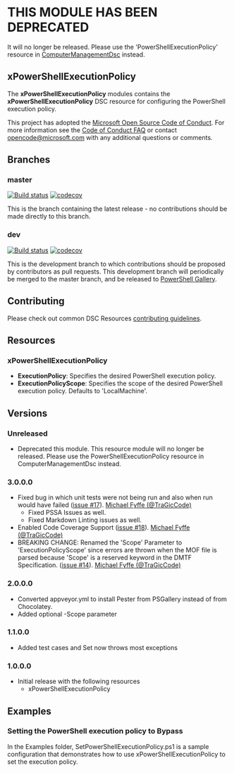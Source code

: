 # **THIS MODULE HAS BEEN DEPRECATED**

It will no longer be released.
Please use the 'PowerShellExecutionPolicy' resource in [ComputerManagementDsc](https://github.com/PowerShell/ComputerManagementDsc)
instead.

## xPowerShellExecutionPolicy

The **xPowerShellExecutionPolicy** modules contains the **xPowerShellExecutionPolicy** DSC resource for configuring the PowerShell execution policy.

This project has adopted the [Microsoft Open Source Code of Conduct](https://opensource.microsoft.com/codeofconduct/).
For more information see the [Code of Conduct FAQ](https://opensource.microsoft.com/codeofconduct/faq/) or contact [opencode@microsoft.com](mailto:opencode@microsoft.com) with any additional questions or comments.

## Branches

### master

[![Build status](https://ci.appveyor.com/api/projects/status/y2ohjd5q86oagghu/branch/master?svg=true)](https://ci.appveyor.com/project/PowerShell/xPowerShellExecutionPolicy/branch/master)
[![codecov](https://codecov.io/gh/PowerShell/xPowerShellExecutionPolicy/branch/master/graph/badge.svg)](https://codecov.io/gh/PowerShell/xPowerShellExecutionPolicy/branch/master)

This is the branch containing the latest release -
no contributions should be made directly to this branch.

### dev

[![Build status](https://ci.appveyor.com/api/projects/status/y2ohjd5q86oagghu/branch/dev?svg=true)](https://ci.appveyor.com/project/PowerShell/xPowerShellExecutionPolicy/branch/dev)
[![codecov](https://codecov.io/gh/PowerShell/xPowerShellExecutionPolicy/branch/dev/graph/badge.svg)](https://codecov.io/gh/PowerShell/xPowerShellExecutionPolicy/branch/dev)

This is the development branch
to which contributions should be proposed by contributors as pull requests.
This development branch will periodically be merged to the master branch,
and be released to [PowerShell Gallery](https://www.powershellgallery.com/).

## Contributing

Please check out common DSC Resources [contributing guidelines](https://github.com/PowerShell/DscResource.Kit/blob/master/CONTRIBUTING.md).

## Resources

### xPowerShellExecutionPolicy

* **ExecutionPolicy**: Specifies the desired PowerShell execution policy.
* **ExecutionPolicyScope**: Specifies the scope of the desired PowerShell execution policy. Defaults to 'LocalMachine'.

## Versions

### Unreleased

* Deprecated this module. This resource module will no longer be released. Please use the PowerShellExecutionPolicy resource in ComputerManagementDsc instead.

### 3.0.0.0

* Fixed bug in which unit tests were not being run and also when run would have failed ([issue #17](https://github.com/PowerShell/xPowerShellExecutionPolicy/issues/17)). [Michael Fyffe (@TraGicCode)](https://github.com/TraGicCode)
  * Fixed PSSA Issues as well.
  * Fixed Markdown Linting issues as well.
* Enabled Code Coverage Support ([issue #18](https://github.com/PowerShell/xPowerShellExecutionPolicy/issues/18)). [Michael Fyffe (@TraGicCode)](https://github.com/TraGicCode)
* BREAKING CHANGE: Renamed the 'Scope' Parameter to 'ExecutionPolicyScope' since errors are thrown when the MOF file is parsed because 'Scope' is a reserved keyword in the DMTF Specification. ([issue #14](https://github.com/PowerShell/xPowerShellExecutionPolicy/issues/14)). [Michael Fyffe (@TraGicCode)](https://github.com/TraGicCode)

### 2.0.0.0

* Converted appveyor.yml to install Pester from PSGallery instead of from Chocolatey.
* Added optional -Scope parameter

### 1.1.0.0

* Added test cases and Set now throws most exceptions

### 1.0.0.0

* Initial release with the following resources
  * xPowerShellExecutionPolicy

## Examples

### Setting the PowerShell execution policy to Bypass

In the Examples folder, SetPowerShellExecutionPolicy.ps1 is a sample configuration that demonstrates how to use xPowerShellExecutionPolicy to set the execution policy.
